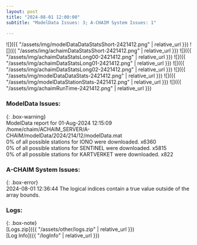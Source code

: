 ```yaml
---
layout: post
title: "2024-08-01 12:00:00"
subtitle: "ModelData Issues: 3; A-CHAIM System Issues: 1"

---
```


![]({{ "/assets/img/modelDataDataStatsShort-2421412.png" | relative_url }})
![]({{ "/assets/img/achaimDataStatsShort-2421412.png" | relative_url }})
![]({{ "/assets/img/achaimDataStatsLong00-2421412.png" | relative_url }})
![]({{ "/assets/img/achaimDataStatsLong01-2421412.png" | relative_url }})
![]({{ "/assets/img/achaimDataStatsLong02-2421412.png" | relative_url }})
![]({{ "/assets/img/modelDataDataStats-2421412.png" | relative_url }})
![]({{ "/assets/img/modelDataStationStats-2421412.png" | relative_url }})
![]({{ "/assets/img/achaimRunTime-2421412.png" | relative_url }})


### ModelData Issues:  
  
{: .box-warning}  
 ModelData report for 01-Aug-2024 12:15:09   
 /home/chaim/ACHAIM_SERVER/A-CHAIM/modelData/2024/214/12/modelData.mat   
 0% of all possible stations for IONO were downloaded. x6360   
 0% of all possible stations for SENTINEL were downloaded. x5815   
 0% of all possible stations for KARTVERKET were downloaded. x822   
  
### A-CHAIM System Issues:  
  
{: .box-error}  
2024-08-01 12:36:44 The logical indices contain a true value outside of the array bounds.  

### Logs:  
  
{: .box-note}  
[Logs.zip]({{ "/assets/other/logs.zip" | relative_url }})  
[Log Info]({{ "/logInfo" | relative_url }})  

